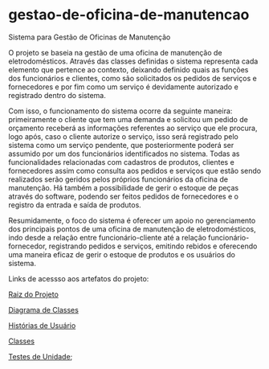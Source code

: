 ﻿# gestao-de-oficina-de-manutencao


Sistema para Gestão de Oficinas de Manutenção



O projeto se baseia na gestão de uma oficina de manutenção de eletrodomésticos. Através das classes definidas o sistema representa cada elemento que pertence ao contexto, deixando definido quais as funções dos funcionários e clientes, como são solicitados os pedidos de serviços e fornecedores e por fim como um serviço é devidamente autorizado e registrado dentro do sistema. 

Com isso, o funcionamento do sistema ocorre da seguinte maneira: primeiramente o cliente que tem uma demanda e solicitou um pedido de orçamento receberá as informações referentes ao serviço que ele procura, logo após, caso o cliente autorize o serviço, isso será registrado pelo sistema como um serviço pendente, que posteriormente poderá ser assumido por um dos funcionários identificados no sistema. Todas as funcionalidades relacionadas com cadastros de produtos, clientes e fornecedores assim como consulta aos pedidos e serviços que estão sendo realizados serão geridos pelos próprios funcionários da oficina de manutenção. Há também a possibilidade de gerir o estoque de peças através do software, podendo ser feitos pedidos de fornecedores e o registro da entrada e saída de produtos. 

Resumidamente, o foco do sistema é oferecer um apoio no gerenciamento dos principais pontos de uma oficina de manutenção de eletrodomésticos, indo desde a relação entre funcionário-cliente até a relação funcionário-fornecedor, registrando pedidos e serviços, emitindo rebidos e oferecendo uma maneira eficaz de gerir o estoque de produtos e os usuários do sistema.




Links de acessso aos artefatos do projeto:


[Raiz do Projeto](https://github.com/leehreche/gestao-de-oficina-de-manutencao/)

[Diagrama de Classes](https://github.com/leehreche/gestao-de-oficina-de-manutencao/blob/main/docs/Diagrama%20de%20Classes%20-%20Gest%C3%A3o%20de%20Oficina%20de%20Manuten%C3%A7%C3%A3o.pdf)

[Histórias de Usuário](https://github.com/leehreche/gestao-de-oficina-de-manutencao/issues)

[Classes](https://github.com/leehreche/gestao-de-oficina-de-manutencao/tree/main/dom%C3%ADnio)

[Testes de Unidade](https://github.com/leehreche/gestao-de-oficina-de-manutencao/tree/main/testes);